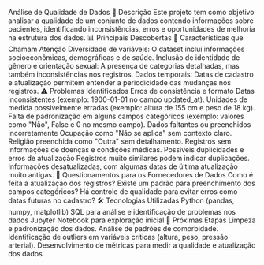 Análise de Qualidade de Dados
📌 Descrição
Este projeto tem como objetivo analisar a qualidade de um conjunto de dados contendo informações sobre pacientes, identificando inconsistências, erros e oportunidades de melhoria na estrutura dos dados.
📊 Principais Descobertas
🔹 Características que Chamam Atenção
Diversidade de variáveis: O dataset inclui informações socioeconômicas, demográficas e de saúde.
Inclusão de identidade de gênero e orientação sexual: A presença de categorias detalhadas, mas também inconsistências nos registros.
Dados temporais: Datas de cadastro e atualização permitem entender a periodicidade das mudanças nos registros.
⚠️ Problemas Identificados
Erros de consistência e formato
Datas inconsistentes (exemplo: 1900-01-01 no campo updated_at).
Unidades de medida possivelmente erradas (exemplo: altura de 155 cm e peso de 18 kg).
Falta de padronização em alguns campos categóricos (exemplo: valores como "Não", False e 0 no mesmo campo).
Dados faltantes ou preenchidos incorretamente
Ocupação como "Não se aplica" sem contexto claro.
Religião preenchida como "Outra" sem detalhamento.
Registros sem informações de doenças e condições médicas.
Possíveis duplicidades e erros de atualização
Registros muito similares podem indicar duplicações.
Informações desatualizadas, com algumas datas de última atualização muito antigas.
🔎 Questionamentos para os Fornecedores de Dados
Como é feita a atualização dos registros?
Existe um padrão para preenchimento dos campos categóricos?
Há controle de qualidade para evitar erros como datas futuras no cadastro?
🛠 Tecnologias Utilizadas
Python (pandas, numpy, matplotlib)
SQL para análise e identificação de problemas nos dados
Jupyter Notebook para exploração inicial
🚀 Próximas Etapas
Limpeza e padronização dos dados.
Análise de padrões de comorbidade.
Identificação de outliers em variáveis críticas (altura, peso, pressão arterial).
Desenvolvimento de métricas para medir a qualidade e atualização dos dados.
